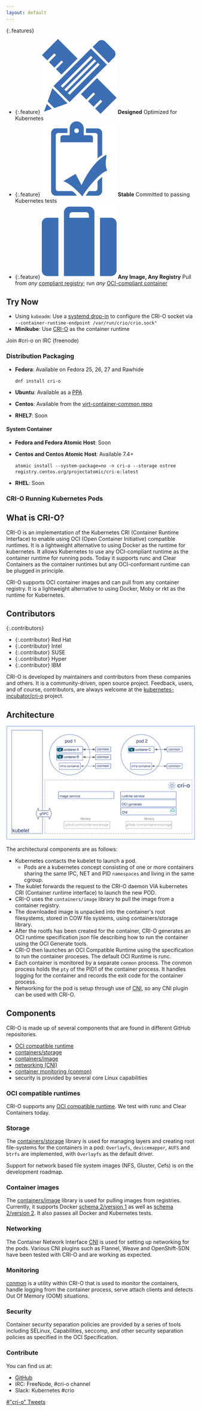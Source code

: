 ```yaml
---
layout: default
---
```


{:.features}
* {:.feature} ![](assets/images/features-designed.svg) **Designed** Optimized for Kubernetes
* {:.feature} ![](assets/images/features-stable.svg) **Stable** Committed to passing Kubernetes tests
* {:.feature} ![](assets/images/features-any.svg) **Any Image, Any Registry** Pull from *any* [compliant registry](#container-images); run *any* [OCI-compliant container](#oci-compatible-runtimes)

## Try Now

* Using `kubeadm`: Use a [systemd drop-in](https://kubernetes.io/docs/reference/generated/kubeadm/#kubelet-drop-in) to configure the CRI-O socket via `--container-runtime-endpoint /var/run/crio/crio.sock"`
* **Minikube**: Use [CRI-O](https://github.com/kubernetes/minikube/blob/master/docs/alternative_runtimes.md#using-cri-o) as the container runtime

Join #cri-o on IRC (freenode)

### Distribution Packaging

* **Fedora**: Available on Fedora 25, 26, 27 and Rawhide

      dnf install cri-o
* **Ubuntu**: Available as a [PPA](https://launchpad.net/~projectatomic/+archive/ubuntu/ppa)
* **Centos**: Available from the [virt-container-common repo](https://cbs.centos.org/repos/virt7-container-common-candidate/x86_64/os/)
* **RHEL7**: Soon

#### System Container

* **Fedora and Fedora Atomic Host**: Soon
* **Centos and Centos Atomic Host**: Available 7.4+

      atomic install --system-package=no -n cri-o --storage ostree registry.centos.org/projectatomic/cri-o:latest
* **RHEL**: Soon


### CRI-O Running Kubernetes Pods

<script type="text/javascript" src="https://asciinema.org/a/124131.js" id="asciicast-124131" async></script>

## What is CRI-O?

CRI-O is an implementation of the Kubernetes CRI (Container Runtime Interface) to enable using
OCI (Open Container Initiative) compatible runtimes.
It is a lightweight alternative to using Docker as the runtime for kubernetes.
It allows Kubernetes to use any OCI-compliant
runtime as the container runtime for running pods. Today it supports runc and Clear Containers
as the container runtimes but any OCI-conformant runtime can be plugged in principle.

CRI-O supports OCI container images and can pull from any container registry.
It is a lightweight alternative to using Docker, Moby or rkt as the runtime for Kubernetes.

## Contributors

{:.contributors}
* {:.contributor} Red Hat
* {:.contributor} Intel
* {:.contributor} SUSE
* {:.contributor} Hyper
* {:.contributor} IBM

CRI-O is developed by maintainers and contributors from these companies and others.
It is a community-driven, open source project. Feedback, users, and of course, contributors, are always welcome at the [kubernetes-incubator/cri-o](https://github.com/kubernetes-incubator/cri-o) project.

## Architecture

![CRI-O architecture](assets/images/architecture.png)

The architectural components are as follows:

- Kubernetes contacts the kubelet to launch a pod.
  - Pods are a kubernetes concept consisting of one or more containers sharing the same IPC, NET and PID `namespaces` and living in the same cgroup.
- The kublet forwards the request to the CRI-O daemon VIA kubernetes CRI (Container runtime interface) to launch the new POD.
- CRI-O uses the `containers/image` library to pull the image from a container registry.
- The downloaded image is unpacked into the container's root filesystems, stored in COW file systems, using containers/storage library.
- After the rootfs has been created for the container, CRI-O generates an OCI runtime specification json file describing how to run the container using the OCI Generate tools.
- CRI-O then launches an OCI Compatible Runtime using the specification to run the container proceses. The default OCI Runtime is runc.
- Each container is monitored by a separate `conmon` process. The conmon process holds the `pty` of the PID1 of the container process.  It handles logging for the container and records the exit code for the container process.
- Networking for the pod is setup through use of [CNI](https://github.com/containernetworking/cni), so any CNI plugin can be used with CRI-O.

## Components

CRI-O is made up of several components that are found in different GitHub repositories.

* [OCI compatible runtime](https://github.com/opencontainers/runtime-tools)
* [containers/storage](https://github.com/containers/storage)
* [containers/image](https://github.com/containers/image)
* [networking (CNI)](https://github.com/containernetworking/cni)
* [container monitoring (conmon)](https://github.com/kubernetes-incubator/cri-o/tree/master/conmon)
* security is provided by several core Linux capabilities

### OCI compatible runtimes

CRI-O supports any [OCI compatible runtime](https://github.com/opencontainers/runtime-tools).
We test with runc and Clear Containers today.

### Storage

The [containers/storage](https://github.com/containers/storage) library is used for managing layers
and creating root file-systems for the containers in a pod: `Overlayfs`, `devicemapper`, `AUFS` and `btrfs`
are implemented, with `Overlayfs` as the default driver.

Support for network based file system images (NFS, Gluster, Cefs) is on the development roadmap.

### Container images

The [containers/image](https://github.com/containers/image) library is used for pulling images from registries.
Currently, it supports Docker [schema 2/version 1](https://docs.docker.com/registry/spec/manifest-v2-1/)
as well as [schema 2/version 2](https://docs.docker.com/registry/spec/manifest-v2-2/).
It also passes all Docker and Kubernetes tests.

### Networking
The Container Network Interface [CNI](https://github.com/containernetworking/cni) is used for setting up networking for the pods.
Various CNI plugins such as Flannel, Weave and OpenShift-SDN have been tested with CRI-O and are working as expected.

### Monitoring

[conmon](https://github.com/kubernetes-incubator/cri-o/tree/master/conmon) is a utility within CRI-O that is used to
monitor the containers, handle logging from the container process, serve attach clients and detects Out Of Memory (OOM)
situations.

### Security

Container security separation policies are provided by a series of tools including SELinux, Capabilities, seccomp,
and other security separation policies as specified in the OCI Specification.

### Contribute

You can find us at:

- [GitHub](https://github.com/kubernetes-incubator/cri-o)
- IRC: FreeNode, #cri-o channel
- Slack: Kubernetes #crio


<a class="twitter-timeline"  href="https://twitter.com/hashtag/%22cri-o%22" data-widget-id="862337196434632704">#"cri-o" Tweets</a>
<script>!function(d,s,id){var js,fjs=d.getElementsByTagName(s)[0],p=/^http:/.test(d.location)?'http':'https';if(!d.getElementById(id)){js=d.createElement(s);js.id=id;js.src=p+"://platform.twitter.com/widgets.js";fjs.parentNode.insertBefore(js,fjs);}}(document,"script","twitter-wjs");</script>
